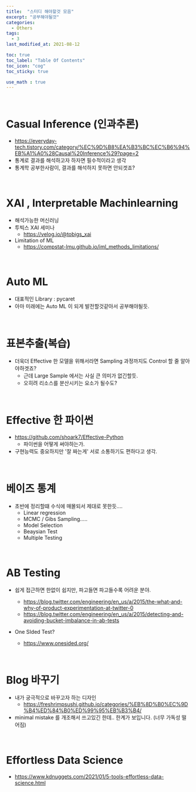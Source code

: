 ```yaml
---
title:  "스터디 해야할것 모음"
excerpt: "공부해야될것"
categories:
  - Others
tags:
  - 3
last_modified_at: 2021-08-12

toc: true
toc_label: "Table Of Contents"
toc_icon: "cog"
toc_sticky: true

use_math : true
---
```


<br>

# Casual Inference (인과추론)

- https://everyday-tech.tistory.com/category/%EC%9D%B8%EA%B3%BC%EC%B6%94%EB%A1%A0%28Causal%20Inference%29?page=2
- 통계로 결과를 해석하고자 하자면 필수적이라고 생각
- 통계학 공부한사람이, 결과를 해석하지 못하면 안되겟죠?

<br>

# XAI , Interpretable Machinlearning

- 해석가능한 머신러닝 
- 투빅스 XAI 세미나
  - https://velog.io/@tobigs_xai
- Limitation of ML
  - https://compstat-lmu.github.io/iml_methods_limitations/

<br>

# Auto ML

- 대표적인 Library : pycaret 
- 아마 미래에는 Auto ML 이 되게 발전할것같아서 공부해야될듯. 

<br>

# 표본추출(복습)

- 더욱더 Effective 한 모델을 위해서라면 Sampling 과정까지도 Control 할 줄 알아야하겟죠? 
  - 근데 Large Sample 에서는 사실 큰 의미가 없긴할듯.
  - 오히려 리소스를 분산시키는 요소가 될수도? 

<br>

# Effective 한 파이썬

- https://github.com/shoark7/Effective-Python
  - 파이썬을 어떻게 써야하는가. 
- 구현능력도 중요하지만 '잘 짜는게' 서로 소통하기도 편하다고 생각.

<br>

# 베이즈 통계

- 초반에 정리할떄 수식에 매몰되서 제대로 못한듯.... 
  - Linear regression 
  - MCMC / Gibs Sampling.....
  - Model Selection
  - Beaysian Test 
  - Multiple Testing 

<br>

# AB Testing

- 쉽게 접근하면 한없이 쉽지만, 파고들면 파고들수록 어려운 분야.
  - https://blog.twitter.com/engineering/en_us/a/2015/the-what-and-why-of-product-experimentation-at-twitter-0
  - https://blog.twitter.com/engineering/en_us/a/2015/detecting-and-avoiding-bucket-imbalance-in-ab-tests

- One SIded Test? 

  - https://www.onesided.org/


<br>

# Blog 바꾸기

- 내가 궁극적으로 바꾸고자 하는 디자인
  - https://freshrimpsushi.github.io/categories/%EB%8D%B0%EC%9D%B4%ED%84%B0%ED%99%95%EB%B3%B4/
- minimal mistake 를 개조해서 쓰고있긴 한데.. 한계가 보입니다. (너무 가독성 떨어짐)

<br>

# Effortless Data Science

- https://www.kdnuggets.com/2021/01/5-tools-effortless-data-science.html


